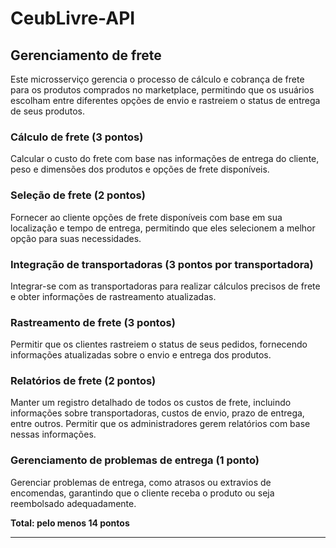 # CeubLivre-API

## Gerenciamento de frete

Este microsserviço gerencia o processo de cálculo e cobrança de frete para os produtos comprados no marketplace,
permitindo que os usuários escolham entre diferentes opções de envio e rastreiem o status de entrega de seus produtos.

### Cálculo de frete (3 pontos)

Calcular o custo do frete com base nas informações de entrega do cliente, peso e dimensões dos produtos e opções de
frete disponíveis.

### Seleção de frete (2 pontos)

Fornecer ao cliente opções de frete disponíveis com base em sua localização e tempo de entrega, permitindo que eles
selecionem a melhor opção para suas necessidades.

### Integração de transportadoras (3 pontos por transportadora)

Integrar-se com as transportadoras para realizar cálculos precisos de frete e obter informações de rastreamento
atualizadas.

### Rastreamento de frete (3 pontos)

Permitir que os clientes rastreiem o status de seus pedidos, fornecendo informações atualizadas sobre o envio e entrega
dos produtos.

### Relatórios de frete (2 pontos)

Manter um registro detalhado de todos os custos de frete, incluindo informações sobre transportadoras, custos de envio,
prazo de entrega, entre outros. Permitir que os administradores gerem relatórios com base nessas informações.

### Gerenciamento de problemas de entrega (1 ponto)

Gerenciar problemas de entrega, como atrasos ou extravios de encomendas, garantindo que o cliente receba o produto ou
seja reembolsado adequadamente.

**Total: pelo menos 14 pontos**

---
